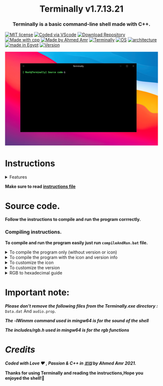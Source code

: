 
<h1 align="center"> Terminally v1.7.13.21 </h1>

<h3 align="center">Terminally is a basic command-line shell made with C++. </h3>

[![MIT license](https://img.shields.io/badge/License-MIT-blue.svg)](https://lbesson.mit-license.org/)
[![Coded via VScode](https://img.shields.io/badge/coded%20via-Visual%20Studio%20Code-007ACC?logo=visualstudiocode)](https://code.visualstudio.com/)
[![Download Repository](https://img.shields.io/github/repo-size/Ahmed-Amr-Github/Terminally?color=lightgreen&label=Download&logo=github)](https://github.com/Ahmed-Amr-Github/Terminally/archive/refs/heads/main.zip)
[![Made with cpp](https://img.shields.io/badge/Coded%20with-C%2B%2B-cyan?style=flat&logo=cplusplus)](https://en.wikipedia.org/wiki/C%2B%2B)
[![Made by Ahmed Amr](https://img.shields.io/badge/Credits-Ahmed%20Amr-orange?style=flat)](https://github.com/Ahmed-Amr-Github/Terminally/)
[![Terminally](https://img.shields.io/badge/-Terminally-black?style=flat&logo=windowsterminal)](https://github.com/Ahmed-Amr-Github)
[![OS](https://img.shields.io/badge/OS-windows%2010+-yellowgreen?style=flat&logo=windows)](https://www.microsoft.com/en-us/software-download/windows10ISO)
[![architecture](https://img.shields.io/badge/architecture-32%2F64--bit-yellow?style=flat&logo=intel)](https://en.wikipedia.org/wiki/Comparison_of_instruction_set_architectures)
[![made in Egypt](https://img.shields.io/badge/Made%20in-Egypt-darkred?style=flat&logo=wikipedia)](https://en.wikipedia.org/wiki/Egypt)
[![Version](https://img.shields.io/badge/Version-v1.7.13.21-darkorange?style=flat)]()



![Terminally official preview](https://github.com/Ahmed-Amr-Github/Terminally/blob/main/Source%20code/Terminally.png)


# Instructions

<details> <summary> Features </summary>

1) **You can type:
`example.com` Or `https://www.example.com` Or `http://www.example.com` Or `https://example.com` Or `http://example.com`
And the shell will redirect you to the given url.**

2) **You can type** `def count` **to see the number of acronyms built-in the shell.**

3) **Bug fixes.**

4) **Added web shortcuts like `facebook`,`youtube`,`twitter`,`discord` and `github.`** 

5) **Improved help command.**
</details>

**Make sure to read [instructions file](./instructions.txt)**

# Source code.

**Follow the instructions to compile and run the program corrrectly.**

### Compiling instructions.

**To compile and run the program easily just run `compileAndRun.bat` file.**

<details> <summary> To compile the program only (without version or icon) </summary>

1) Open the command-line.

2) Type `g++ -o Terminally main.cpp includes/rgb.h -lWinmm` and hit enter.

Now you are ready to run the program.
</details>

<details> <summary> To compile the program with the icon and version info </summary>

1) You have to install mingw64 and add it to path.

2) Navigate to the source code folder and open the command-line there.

3) Type `windres icon.rc -O coff -o ICON.res` to compile the icon file.

4) Type `windres ver.rc -O coff -o VER.res` to compile the version file.

5) Type `g++ -o Terminally main.cpp includes/rgb.h ICON.res VER.res -lWinmm` to compile the program with the version and the icon files.
</details>

<details> <summary> To customize the icon </summary>
  
1) Open `icon.rc` file.

2) Type `id ICON "ICON.ico"` in the `icon.rc` file (You can replace `ICON.ico` with any `.ico` file.

*example:`id ICON "pathToTheIcon/example.ico"`*).

3) Type `windres icon.rc -O coff -o ICON.res` to compile the icon file (You can replace `icon.rc` with the name of the `.rc` file you created and 
you can replace `ICON.res` with the name of the output file you want *example:`windres icon.rc -O coff -o example.res`* but the file must be a `.res` file).

4) Compile the icon file with the program or compile both the icon and version file with the program by typing
`g++ -o Terminally main.cpp includes/rgb.h ICON.res VER.res -lWinmm` in the command line.
</details>

<details> <summary> To customize the version </summary>

1) Open `ver.rc` file.

2) Customize fields like ``VALUE "Type", "A basic C++ Command-line Shell"`` **<-- this string can be editable**.

3) You can also change both `FILEVERSION     1,7,13,21`**<--** and `PRODUCTVERSION  1,7,13,21`**<--**.

4) Open the command line and type `windres ver.rc -O coff -o VER.res` to compile the version file (You can replace `ver.rc` with the name of the `.rc` file you created and 
you can replace `VER.res` with the name of the output file you want *example:`windres ver.rc -O coff -o example.res`* but the file must be a `.res` file).

5) Compile the version file with the program or compile both the icon and version file with the program by typing
`g++ -o Terminally main.cpp includes/rgb.h ICON.res VER.res  -lWinmm` in the command line.
</details>

<details> <summary> RGB to hexadecimal guide </summary>

- "To convert an RGB value to a Hexadecimal color :" 
 
- let's say we wanna convert this RGB value to a haexadecimal color "rgb(120,45,203)"
 
- let's say that the first number which is red is X
 
- the second one which is green is Y
 
- and the third one which is blue is Z
 
- we will convert x,y and z separately.
 
- let's convert X to a hexadecimal
 
- "the law = X/16,X/16 = int.float , hex = #int and float*16"
 
- so coverting X will be equal to:
 
- result = X/16
 
- result = 120/16 = 7.5
 
- converting the decimal floating point: 0.5 * 16 = 8
 
- so the hex will be equal to #780000
 
- Note:
 
- 0,1,2,3,4,5,6,7,8,9,(10 is A),11 is B,12 is C,13 is D,14 is E,15 is F
 
- so converting Z will be
 
- result = Z/16
 
- result = 203/16 = 12.6875 and 12 is equal to C
 
- converting the decimal floating point: 0.6875 * 16 = 11 and 11 is equal to B
 
- so the hex will be equal to #BA0000
 
- and x y and z = #782DCB
 
- credits: Ahmed Amr 2021
</details>

# **Important note:**

***Please don't remove the following files from the Terminally.exe directory :*** `Data.dat` And `audio.prop`.
  
***The -lWinmm command used in mingw64 is for the sound of the shell***
  
***The includes/rgb.h used in mingw64 is for the rgb functions***

# ***Credits***

***Coded with Love ♥ , Passion & C++ in 🇪🇬 by Ahmed Amr 2021.***

**Thanks for using Terminally and reading the instructions,Hope you enjoyed the shell!🥰**



